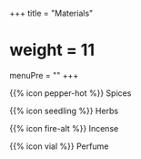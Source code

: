 +++
title = "Materials"
# weight = 11
menuPre = ""
+++

{{% icon pepper-hot %}} Spices

{{% icon seedling %}} Herbs

{{% icon fire-alt %}} Incense

{{% icon vial %}} Perfume
